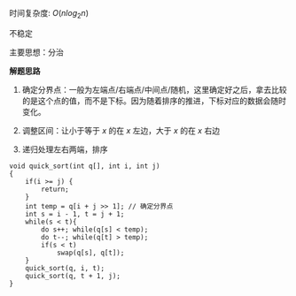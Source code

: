 时间复杂度: $O(nlog_{2}{n})$

不稳定

主要思想：分治

**解题思路**
1. 确定分界点：一般为左端点/右端点/中间点/随机，这里确定好之后，拿去比较的是这个点的值，而不是下标。因为随着排序的推进，下标对应的数据会随时变化。
   
2. 调整区间：让小于等于 $x$ 的在 $x$ 左边，大于 $x$ 的在 $x$ 右边
   
3. 递归处理左右两端，排序

```
void quick_sort(int q[], int i, int j)
{
    if(i >= j) {
        return;
    }
    int temp = q[i + j >> 1]; // 确定分界点
    int s = i - 1, t = j + 1;
    while(s < t){
        do s++; while(q[s] < temp);
        do t--; while(q[t] > temp);
        if(s < t)
            swap(q[s], q[t]);
    }
    quick_sort(q, i, t);
    quick_sort(q, t + 1, j);
}
```